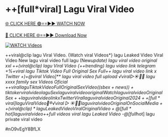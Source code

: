 # ++[full*viral] Lagu Viral Video


[🌐 CLICK HERE 🟢==►► WATCH NOW](https://gitload.pages.dev/)

[🔴 CLICK HERE 🌐==►► Download Now](https://gitload.pages.dev/)

[![WATCH Videos](https://i.imgur.com/dJHk4Zq.gif)](https://gitload.pages.dev/)



























++viral@clip lagu Viral Video. {Watch viral Videos*} lagu Leaked Video Viral Video New lagu viral video full lagu
(New*update) lagu viral video original xxl
++(viral@clip) lagu Viral Video  {++trending} lagu video link telegram +%+viral lagu Tiktok Video Full Original Sex Full++ lagu viral video link x Twitter
+)+@viral Video]** lagu viral video full upload
️√viral▷☀️👄💥 lagu xxxx family sex Videos Oficial +$+viral lagu Tiktok Video Full Original Sex Video ((sbex+news))+ tiktoker viral video lagu Sex lagu viral video original {Watch} lagu viral video Original Sex++ lagu viral video link x Twitter {Viral} lagu viral video Original 2024 ++[full*viral] lagu Viral Video
👙®️√viral▷☀️👄💥 lagu viral video Original On Social Media
++(viral@clip)* lagu Leaked Video Viral Original Video +@[full*hot] lagu viral video +$+full videos viral lagu Leaked Video -@[full*hot] lagu private viral video


#nO9vEgY8BfLX
